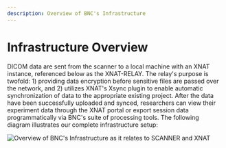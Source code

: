 ```yaml
---
description: Overview of BNC's Infrastructure
---
```


# Infrastructure Overview

DICOM data are sent from the scanner to a local machine with an XNAT instance, referenced below as the XNAT-RELAY.  The relay's purpose is twofold: 1) providing data encryption before sensitive files are passed over the network,  and 2) utilizes XNAT's Xsync plugin to enable automatic synchronization of data to the appropriate existing project.  After the data have been successfully uploaded and synced, researchers can view their experiment data through the XNAT portal or export session data programmatically via BNC's suite of processing tools.  The following diagram illustrates our complete infrastructure setup:

![Overview of BNC's Infrastructure as it relates to SCANNER and XNAT](.gitbook/assets/xnat\_data\_flow.png)
